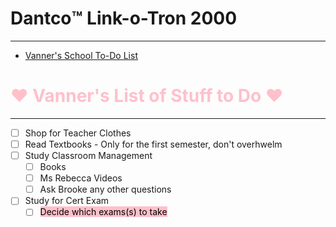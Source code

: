 # Dantco™️ Link-o-Tron 2000

---

- [Vanner's School To-Do List](https://dantco.github.io/VannyList.md)

# <span style="color:pink">:hearts: **Vanner's List of Stuff to Do** :hearts:</span>

---
- [ ] Shop for Teacher Clothes
- [ ] Read Textbooks - Only for the first semester, don't overhwelm
- [ ] Study Classroom Management
  - [ ] Books
  - [ ] Ms Rebecca Videos
  - [ ] Ask Brooke any other questions
- [ ] Study for Cert Exam
  - [ ] <mark style="background-color: pink">Decide which exams(s) to take

